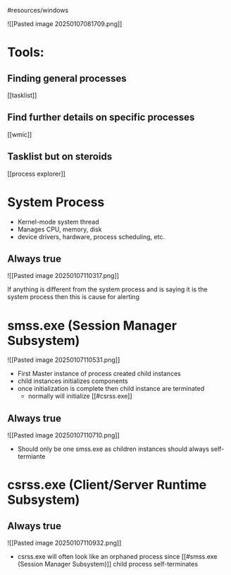 #resources/windows 

![[Pasted image 20250107081709.png]]

# Tools:
## Finding general processes
[[tasklist]]

## Find further details on specific processes
[[wmic]]

## Tasklist but on steroids
[[process explorer]]

# System Process
- Kernel-mode system thread 
- Manages CPU, memory, disk
- device drivers, hardware, process scheduling, etc.
## Always true
![[Pasted image 20250107110317.png]]

If anything is different from the system process and is saying it is the system process then this is cause for alerting

# smss.exe (Session Manager Subsystem)

![[Pasted image 20250107110531.png]]

- First Master instance of process created child instances
- child instances initializes components
- once initialization is complete then child instance are terminated
	- normally will initialize [[#csrss.exe]]

## Always true
![[Pasted image 20250107110710.png]]
- Should only be one smss.exe as children instances should always self-termiante

# csrss.exe (Client/Server Runtime Subsystem)
## Always true

![[Pasted image 20250107110932.png]]

- csrss.exe will often look like an orphaned process since [[#smss.exe (Session Manager Subsystem)]] child process self-terminates